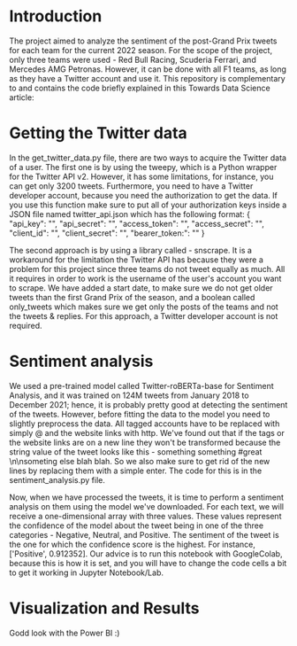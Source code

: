 # Introduction
The project aimed to analyze the sentiment of the post-Grand Prix tweets for each team for the current 2022 season. For the scope of the project, only three teams were used - Red Bull Racing, Scuderia Ferrari, and Mercedes AMG Petronas. However, it can be done with all F1 teams, as long as they have a Twitter account and use it. This repository is complementary to and contains the code briefly explained in this Towards Data Science article: 

# Getting the Twitter data
In the get_twitter_data.py file, there are two ways to acquire the Twitter data of a user.
The first one is by using the tweepy, which is a Python wrapper for the Twitter API v2. However, it has some limitations, for instance, you can get only 3200 tweets. Furthermore, you need to have a Twitter developer account, because you need the authorization to get the data. If you use this function make sure to put all of your authorization keys inside a JSON file named twitter_api.json which has the following format:
    {
        "api_key": "",
        "api_secret": "",
        "access_token": "",
        "access_secret": "",
        "client_id": "",
        "client_secret": "",
        "bearer_token:": ""
    }
    
The second approach is by using a library called - snscrape. It is a workaround for the limitation the Twitter API has because they were a problem for this project since three teams do not tweet equally as much. All it requires in order to work is the username of the user's account you want to scrape. We have added a start date, to make sure we do not get older tweets than the first Grand Prix of the season, and a boolean called only_tweets which makes sure we get only the posts of the teams and not the tweets & replies. For this approach, a Twitter developer account is not required.

# Sentiment analysis
We used a pre-trained model called Twitter-roBERTa-base for Sentiment Analysis, and it was trained on 124M tweets from January 2018 to December 2021; hence, it is probably pretty good at detecting the sentiment of the tweets. However, before fitting the data to the model you need to slightly preprocess the data. All tagged accounts have to be replaced with simply @ and the website links with http. We've found out that if the tags or the website links are on a new line they won't be transformed because the string value of the tweet looks like this - something something #great \n\nsometing else blah blah. So we also make sure to get rid of the new lines by replacing them with a simple enter. The code for this is in the sentiment_analysis.py file.

Now, when we have processed the tweets, it is time to perform a sentiment analysis on them using the model we've downloaded. For each text, we will receive a one-dimensional array with three values. These values represent the confidence of the model about the tweet being in one of the three categories - Negative, Neutral, and Positive. The sentiment of the tweet is the one for which the confidence score is the highest. For instance, ['Positive', 0.912352]. Our advice is to run this notebook with GoogleColab, because this is how it is set, and you will have to change the code cells a bit to get it working in Jupyter Notebook/Lab.

# Visualization and Results
Godd look with the Power BI :) 

 
